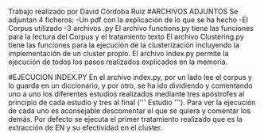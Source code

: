 Trabajo realizado por David Córdoba Ruiz
#ARCHIVOS ADJUNTOS
Se adjuntan 4 ficheros: 
-Un pdf con la explicación de lo que se ha hecho
-El Corpus utilizado
-3 archivos .py
	El archivo functions.py tiene las funciones para la lectura del Corpus y el tratamiento texto
	El archivo Clustering.py tiene las funciones para la ejecución de la clusterización incluyendo 
la implementación de un cluster propio.
	El archivo index.py permite la ejecución de todos los pasos realizados explicados en la memoria.

#EJECUCION INDEX.PY
En el archivo index.py, por un lado lee el corpus y lo guarda en un diccionario, y por otro,
se ha ido dividiendo y comentando uno a uno los diferentes estudios realizados mediante tres 
apóstrofes al principio de cada estudio y tres al final (''' Estudio ''').
Para ver la ejecución de cada uno es aconsejable descomentar el que se quiera y comentar los demás.
Por defecto se ejecuta el primer tratamiento realizado que es la extracción de EN y su efectividad 
en el cluster. 
